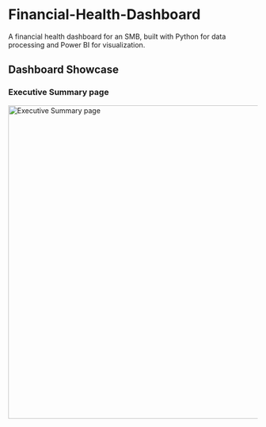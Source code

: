 # Financial-Health-Dashboard
A financial health dashboard for an SMB, built with Python for data processing and Power BI for visualization.

## Dashboard Showcase

### Executive Summary page
<img width="1138" height="634" alt="Executive Summary page" src="https://github.com/user-attachments/assets/3c760cf0-df5d-41e7-a489-b97673053891" />


